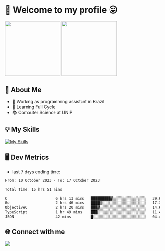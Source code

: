 # 🎉 Welcome to my profile 😛

<div>
  <img height="180em" src="https://github-readme-stats.vercel.app/api?username=VinicciusSantos&show_icons=true&icon_color=fff&include_all_commits=true&count_private=true&bg_color=30,000,000&title_color=fff&text_color=fff"/>
  <img height="180em" src="https://github-readme-stats.vercel.app/api/top-langs/?username=VinicciusSantos&langs_count=8&layout=compact&include_all_commits=true&count_private=true&bg_color=30,000,000&title_color=fff&text_color=fff"/>
</div>

## 📖 About Me
- 🔭 Working as programming assistant in Brazil
- 🌱 Learning Full Cycle
- 📚 Computer Science at UNIP

## 💡 My Skills

[![My Skills](https://skills.thijs.gg/icons?i=angular,react,jest,html,css,sass,bootstrap,ts,js,nodejs,express,git,c,py,postgres,mysql,docker)](https://github.com/VinicciusSantos)

## 🖥️ Dev Metrics

- last 7 days coding time:

<!--START_SECTION:waka-->

```txt
From: 10 October 2023 - To: 17 October 2023

Total Time: 15 hrs 51 mins

C                      6 hrs 13 mins   █████████▓░░░░░░░░░░░░░░░   39.00 %
Go                     2 hrs 46 mins   ████▒░░░░░░░░░░░░░░░░░░░░   17.33 %
ObjectiveC             2 hrs 20 mins   ███▓░░░░░░░░░░░░░░░░░░░░░   14.63 %
TypeScript             1 hr 49 mins    ███░░░░░░░░░░░░░░░░░░░░░░   11.47 %
JSON                   42 mins         █░░░░░░░░░░░░░░░░░░░░░░░░   04.48 %
```

<!--END_SECTION:waka-->

## 🌐 Connect with me

<a href="https://www.linkedin.com/in/vinicius-guedes-b817aa223/"><img src="https://img.shields.io/badge/LinkedIn-0077B5?style=for-the-badge&logo=linkedin&logoColor=white"/></a>

